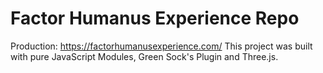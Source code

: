 # Factor Humanus Experience Repo

Production: https://factorhumanusexperience.com/
This project was built with pure JavaScript Modules, Green Sock's Plugin and Three.js.
